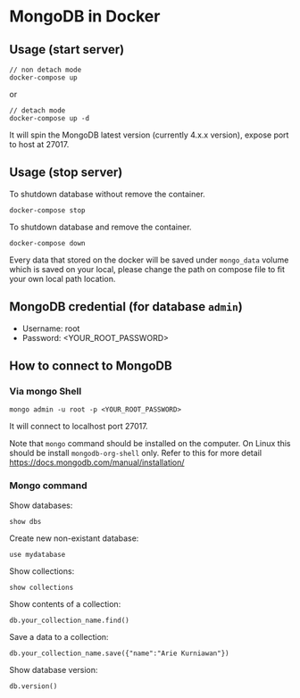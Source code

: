# MongoDB in Docker

## Usage (start server)

```
// non detach mode
docker-compose up
```
or
```
// detach mode
docker-compose up -d
```

It will spin the MongoDB latest version (currently 4.x.x version), expose port to host at 27017.

## Usage (stop server)

To shutdown database without remove the container.

```
docker-compose stop
```

To shutdown database and remove the container.
```
docker-compose down
```

Every data that stored on the docker will be saved under `mongo_data` volume which is saved on your local, please change the path on compose file to fit your own local path location.

## MongoDB credential (for database `admin`)

- Username: root
- Password: <YOUR_ROOT_PASSWORD>

## How to connect to MongoDB

### Via mongo Shell

```
mongo admin -u root -p <YOUR_ROOT_PASSWORD>
```

It will connect to localhost port 27017.

Note that `mongo` command should be installed on the computer. 
On Linux this should be install `mongodb-org-shell` only. 
Refer to this for more detail https://docs.mongodb.com/manual/installation/

### Mongo command

Show databases:
```
show dbs
```

Create new non-existant database:
```
use mydatabase
```

Show collections:
```
show collections
```

Show contents of a collection:
```
db.your_collection_name.find()
```

Save a data to a collection:
```
db.your_collection_name.save({"name":"Arie Kurniawan"})
```

Show database version:
```
db.version()
```